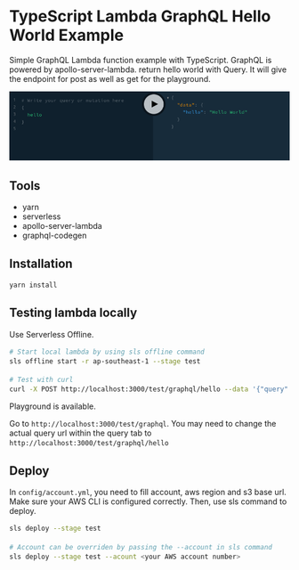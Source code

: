 # TypeScript Lambda GraphQL Hello World Example

Simple GraphQL Lambda function example with TypeScript. GraphQL is powered by apollo-server-lambda. return hello world with Query. It will give the endpoint for post as well as get for the playground.

<img src="./img/hello-world-playground.png" />

## Tools

- yarn
- serverless
- apollo-server-lambda
- graphql-codegen

## Installation

```bash
yarn install
```

## Testing lambda locally

Use Serverless Offline.

```bash
# Start local lambda by using sls offline command
sls offline start -r ap-southeast-1 --stage test

# Test with curl
curl -X POST http://localhost:3000/test/graphql/hello --data '{"query": "{hello}"}'
```

Playground is available.

Go to `http://localhost:3000/test/graphql`. You may need to change the actual query url within the query tab to `http://localhost:3000/test/graphql/hello`

## Deploy

In `config/account.yml`, you need to fill account, aws region and s3 base url. Make sure your AWS CLI is configured correctly. Then, use sls command to deploy.

```bash
sls deploy --stage test

# Account can be overriden by passing the --account in sls command
sls deploy --stage test --acount <your AWS account number>
```
